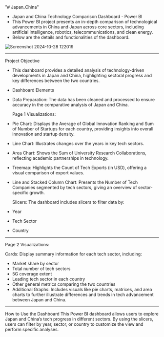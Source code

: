  "# Japan_China" 
- Japan and China Technology Comparison Dashboard - Power BI
- This Power BI project presents an in-depth comparison of technological advancements in China and Japan across core sectors, including artificial intelligence, robotics, telecommunications, and clean energy.
- Below are the details and functionalities of the dashboard.

![Screenshot 2024-10-28 122019](https://github.com/user-attachments/assets/56d900ae-7953-4b34-b5bd-e5722712bb97)
_____________________________________________________________________________________________________________________________________________________________
  Project Objective
- This dashboard provides a detailed analysis of technology-driven developments in Japan and China, highlighting sectoral progress and key differences between the two countries.
- Dashboard Elements
- Data Preparation: The data has been cleaned and processed to ensure accuracy in the comparative analysis of Japan and China.

  Page 1 Visualizations:

- Pie Chart: Displays the Average of Global Innovation Ranking and Sum of Number of Startups for each country, providing insights into overall innovation and startup density.
- Line Chart: Illustrates changes over the years in key tech sectors.
- Area Chart: Shows the Sum of University Research Collaborations, reflecting academic partnerships in technology.
- Treemap: Highlights the Count of Tech Exports (in USD), offering a visual comparison of export values.
- Line and Stacked Column Chart: Presents the Number of Tech Companies segmented by tech sectors, giving an overview of sector-specific growth.

   Slicers: The dashboard includes slicers to filter data by:
- Year
- Tech Sector
- Country


__________________________________________________________________________________________________________________________________________________
Page 2 Visualizations:

   Cards: Display summary information for each tech sector, including:
- Market share by sector
- Total number of tech sectors
- 5G coverage extent
- Leading tech sector in each country
- Other general metrics comparing the two countries
- Additional Graphs: Includes visuals like pie charts, matrices, and area charts to further illustrate differences and trends in tech advancement between Japan and China.



____________________________________________________________________________________________________________________________________________________
  How to Use the Dashboard
 This Power BI dashboard allows users to explore Japan and China’s tech progress in different sectors. By using the slicers, users can filter by year, sector, or country to customize the view and perform specific analyses.
